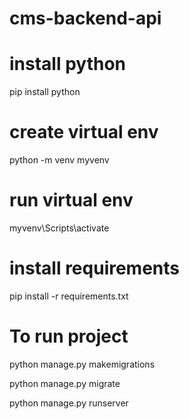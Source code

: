 # cms-backend-api


# install python
pip install python

# create virtual env
python -m venv myvenv



 # run virtual env
myvenv\Scripts\activate

# install requirements
pip install -r requirements.txt

# To run project
python manage.py makemigrations

python manage.py migrate

python manage.py runserver
